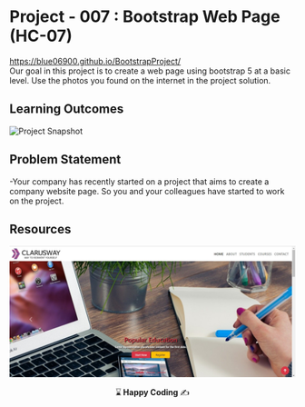 

# Project - 007 : Bootstrap Web Page (HC-07)
 https://blue06900.github.io/BootstrapProject/ <br/>
Our goal in this project is to create a web page using bootstrap 5 at a basic level.
Use the photos you found on the internet in the project solution.

## Learning Outcomes

![Project Snapshot](boostrapproje.gif)



   
## Problem Statement

-Your company has recently started on a project that aims to create a company website page. So you and your colleagues have started to work on the project.

## Resources

![Images](boostrapproje.jpg)

<p align="center"> ⌛<strong> Happy Coding </strong> ✍ </p>

